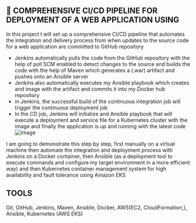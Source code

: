 
## 🚀 COMPREHENSIVE CI/CD PIPELINE FOR DEPLOYMENT OF A WEB APPLICATION USING


In this project I will set up a comprehensive CI/CD pipeline that automates the integration and
delivery process from when updates to the source code for a web application are committed to
GitHub repository
- Jenkins automatically pulls the code from the GitHub repository with the help of poll SCM enabled
to detect changes to the source and builds the code with the help of Maven which generates a
(.war) artifact and pushes onto an Ansible server
- Jenkins also automatically executes my Ansible playbook which creates and image with the
artifact and commits it into my Docker hub repository
- in Jenkins, the successful build of the continuous integration job will trigger the continuous
deployment job
- In the CD job, Jenkins will initialize and Ansible playbook that will execute a deployment and
service file for a Kubernetes cluster with the image and finally the application is up and running with
the latest code
![image](https://github.com/user-attachments/assets/2ac862d7-2133-485c-8903-215edf4262d8)


I am going to demonstrate this step by step, first manually on a virtual machine then automate the
integration and deployment process with Jenkins on a Docker container, then Ansible (as a
deployment tool to execute commands and configure my target environment in a more efficient
way) and then Kubernetes container management system for high availability and fault tolerance
using Amazon EKS


## TOOLS
Git, GitHub, Jenkins, Maven, Ansible, Docker, AWS(EC2, CloudFormation,), Ansible, Kubernetes
(AWS EKS)
